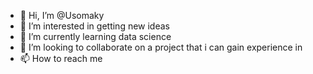 - 👋 Hi, I’m @Usomaky
- 👀 I’m interested in getting new ideas
- 🌱 I’m currently learning data science
- 💞️ I’m looking to collaborate on a project that i can gain experience in
- 📫 How to reach me 

<!---
Usomaky/Usomaky is a ✨ special ✨ repository because its `README.md` (this file) appears on your GitHub profile.
You can click the Preview link to take a look at your changes.
--->
